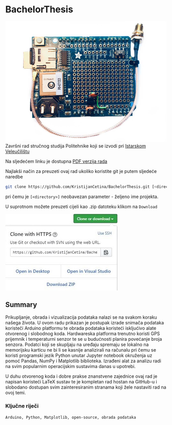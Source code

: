 # BachelorThesis

![Hardwareski sklop](/resources/HardwareSetup.jpg "Hardwareski sklop")
Završni rad stručnog studija Politehnike koji se izvodi pri [Istarskom Veleučilištu](https://www.iv.hr/)

Na sljedećem linku je dostupna [PDF verzija rada](https://github.com/KristijanCetina/BachelorThesis/blob/master/report/Zavr%C5%A1niRad-KristijanCetina.pdf)

Najlakši način za preuzeti ovaj rad ukoliko koristite git je putem sljedeće naredbe

``` bash
git clone https://github.com/KristijanCetina/BachelorThesis.git [<directory>]
```

pri čemu je `[<directory>]` neobavezan parameter - željeno ime projekta.

U suprotnom možete preuzeti cijeli kao .zip datoteku klikom na `Download`

![Download](/resources/DownloadRepository.jpg "Download")

## Summary

Prikupljanje, obrada i vizualizacija podataka nalazi se na svakom koraku našega života.
U ovom radu prikazan je postupak izrade snimača podataka koristeči Arduino platformu te obrada podataka koristeći iskljućivo alate otvorenog i slobodnog koda.
Hardwareska platforma trenutno koristi GPS prijemnik i temperaturni senzor te se u budućnosti planira povećanje broja senzora.
Podatci koji se skupljaju na uređaju spremaju se lokalno na memorijsku karticu ne bi li se kasnije analizirali na računalu pri čemu se koristi programski jezik Python unutar Jupyter notebook okruženja uz pomoć Pandas, NumPy i Matplotlib biblioteka.
Izrađeni alat za analizu radi na svim popularnim operacijskim sustavima danas u upotrebi.

U duhu otvorenog koda i dobre prakse znanstvene zajednice ovaj rad je napisan koristeći LaTeX sustav te je kompletan rad hostan na GitHub-u i slobodano dostupan svim zainteresiranim stranama koji žele nastaviti rad na ovoj temi.


### Ključne riječi

`Arduino, Python, Matplotlib, open-source, obrada podataka`
